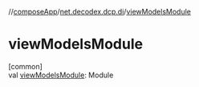 //[composeApp](../../index.md)/[net.decodex.dcp.di](index.md)/[viewModelsModule](view-models-module.md)

# viewModelsModule

[common]\
val [viewModelsModule](view-models-module.md): Module
